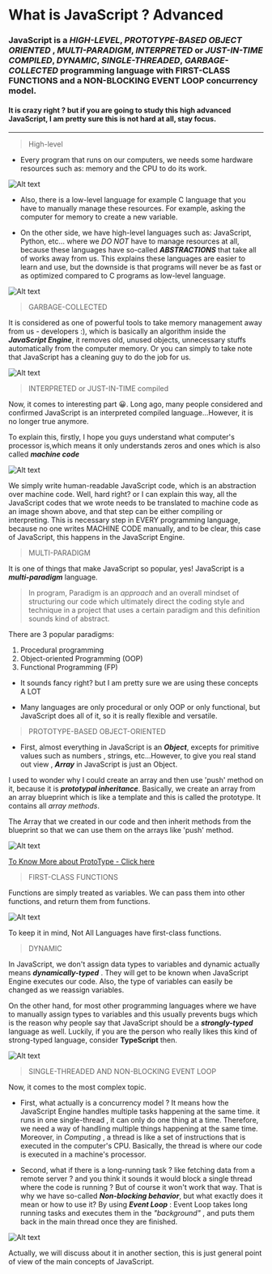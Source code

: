 # What is JavaScript ? Advanced

### JavaScript is a **_HIGH-LEVEL_**, **_PROTOTYPE-BASED OBJECT ORIENTED_** , **_MULTI-PARADIGM_**, **_INTERPRETED_** or **_JUST-IN-TIME COMPILED_**, **_DYNAMIC_**, **_SINGLE-THREADED_**, **_GARBAGE-COLLECTED_** programming language with **FIRST-CLASS FUNCTIONS** and a **NON-BLOCKING EVENT LOOP** concurrency model.

#### It is crazy right ? but if you are going to study this high advanced JavaScript, I am pretty sure this is not hard at all, stay focus.

-----------
> High-level
- Every program that runs on our computers, we needs some hardware resources such as: memory and the CPU to do its work.

![Alt text](/images/highLevelJS/hardware.png)

- Also, there is a low-level language for example C language that you have to manually manage these resources. For example, asking the computer for memory to create a new variable.

- On the other side, we have high-level languages such as: JavaScript, Python, etc... where we _DO NOT_ have to manage resources at all, because these languages have so-called **_ABSTRACTIONS_** that take all of works away from us. This explains these languages are easier to learn and use, but the downside is that programs will never be as fast or as optimized compared to C programs as low-level language.

![Alt text](/images/highLevelJS/low&highLang.png)

> GARBAGE-COLLECTED

It is considered as one of powerful tools to take memory management away from us - developers :), which is basically an algorithm inside the **_JavaScript Engine_**, it removes old, unused objects, unnecessary stuffs automatically from the computer memory. Or you can simply to take note that JavaScript has a cleaning guy to do the job for us.

![Alt text](/images/highLevelJS/garbageCollected.png)

> INTERPRETED or JUST-IN-TIME compiled

Now, it comes to interesting part 😀. Long ago, many people considered and confirmed JavaScript is an interpreted compiled language...However, it is no longer true anymore.

To explain this, firstly, I hope you guys understand what computer's processor is,which means it only understands zeros and ones which is also called **_machine code_**

![Alt text](/images/highLevelJS/machineCode.png)

We simply write human-readable JavaScript code, which is an abstraction over machine code. Well, hard right? or I can explain this way, all the JavaScript codes that we wrote needs to be translated to machine code as an image shown above, and that step can be either compiling or interpreting. This is necessary step in EVERY programming language, because no one writes MACHINE CODE manually, and to be clear, this case of JavaScript, this happens in the JavaScript Engine.

> MULTI-PARADIGM

It is one of things that make JavaScript so popular, yes! JavaScript is a **_multi-paradigm_** language.

> In program, Paradigm is an _approach_ and an overall mindset of structuring our code which ultimately direct the coding style and technique in a project that uses a certain paradigm and this definition sounds kind of abstract. 

There are 3 popular paradigms:

1. Procedural programming
2. Object-oriented Programming (OOP)
3. Functional Programming (FP)

- It sounds fancy right? but I am pretty sure we are using these concepts A LOT

- Many languages are only procedural or only OOP or only functional, but JavaScript does all of it, so it is really flexible and versatile.

> PROTOTYPE-BASED OBJECT-ORIENTED

- First, almost everything in JavaScript is an **_Object_**, excepts for primitive values such as numbers , strings, etc...However, to give you real stand out view , **_Array_** in JavaScript is just an Object.

I used to wonder why I could create an array and then use 'push' method on it, because it is **_prototypal inheritance_**. Basically, we create an array from an array blueprint which is like a template and this is called the prototype. It contains all _array methods_.

The Array that we created in our code and then inherit methods from the blueprint so that we can use them on the arrays like 'push' method.

![Alt text](/images/highLevelJS/arrayBluePrint.png)

[To Know More about ProtoType - Click here](../prototype-chain.md)

> FIRST-CLASS FUNCTIONS

Functions are simply treated as variables. We can pass them into other functions, and return them from functions.

![Alt text](/images/highLevelJS/firstClassVar.png)

To keep it in mind, Not All Languages have first-class functions.

> DYNAMIC

In JavaScript, we don't assign data types to variables and dynamic actually means **_dynamically-typed_** . They will get to be known when JavaScript Engine executes our code. Also, the type of variables can easily be changed as we reassign variables.

On the other hand, for most other programming languages where we have to manually assign types to variables and this usually prevents bugs which is the reason why people say that JavaScript should be a **_strongly-typed_** language as well. Luckily, if you are the person who really likes this kind of strong-typed language, consider __TypeScript__ then.

![Alt text](/images/highLevelJS/dynamic.png)

> SINGLE-THREADED AND NON-BLOCKING EVENT LOOP

Now, it comes to the most complex topic.

- First, what actually is a concurrency model ? It means how the JavaScript Engine handles multiple tasks happening at the same time.
it runs in one single-thread , it can only do one thing at a time. Therefore, we need a way of handling multiple things happening at the same time. Moreover, in _Computing_ , a thread is like a set of instructions that is executed in the computer's CPU. Basically, the thread is where our code is executed in a machine's processor. 

- Second, what if there is a long-running task ? like fetching data from a remote server ? and you think it sounds it would block a single thread where the code is running ? But of course it won't work that way. That is why we have so-called **_Non-blocking behavior_**, but what exactly does it mean or how to use it? By using **_Event Loop_** : Event Loop takes long running tasks and executes them in the _"background"_ , and puts them back in the main thread once they are finished.


![Alt text](/images/highLevelJS/eventLoop.png)

Actually, we will discuss about it in another section, this is just general point of view of the main concepts of JavaScript.
